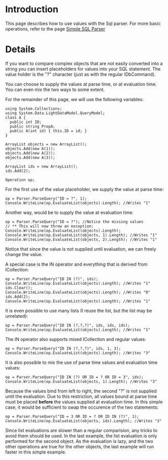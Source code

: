 # Introduction #

This page describes how to use values with the Sql parser.
For more basic operations, refer to the page [Simple SQL Parser](SqlParser.md)

# Details #

If you want to compare complex objects that are not easily converted into a string you can insert placeholders for values into your SQL statement. The value holder is the "?" character (just as with the regular IDbCommand).

You can choose to supply the values at parse time, or at evaluation time. You can even mix the two ways to some extent.

For the remainder of this page, we will use the following variables:
```
using System.Collections;
using System.Data.LightDataModel.QueryModel;
class A {
  public int ID;
  public string PropA;
  public A(int id) { this.ID = id; }
}

ArrayList objects = new ArrayList();
objects.Add(new A(1));
objects.Add(new A(2));
objects.Add(new A(3));

ArrayList ids = new ArrayList();
ids.Add(2);

Operation op;
```

For the first use of the value placeholder, we supply the value at parse time:
```
op = Parser.ParseQuery("ID = ?", 1);
Console.WriteLine(op.EvaluateList(objects).Length); //Writes "1"
```

Another way, would be to supply the value at evaluation time:
```
op = Parser.ParseQuery("ID = ?"); //Notice the missing values
// ** This will now throw an exception: Console.WriteLine(op.EvaluateList(objects).Length); 
Console.WriteLine(op.EvaluateList(objects, 1).Length); //Writes "1"
Console.WriteLine(op.EvaluateList(objects, 2).Length); //Writes "1"
```
Notice that since the value is not supplied until evaluation, we can freely change the value.

A special case is the IN operator and everything that is derived from ICollection:
```
op = Parser.ParseQuery("ID IN (?)", ids);
Console.WriteLine(op.EvaluateList(objects).Length); //Writes "1"
ids.Clear();
Console.WriteLine(op.EvaluateList(objects).Length); //Writes "0"
ids.Add(2);
Console.WriteLine(op.EvaluateList(objects).Length); //Writes "1"
```

It is even possible to use many lists (I reuse the list, but the list may be unrelated):
```
op = Parser.ParseQuery("ID IN (?,?,?)", ids, ids, ids);
Console.WriteLine(op.EvaluateList(objects).Length); //Writes "1"
```

The IN operator also supports mixed ICollection and regular values:
```
op = Parser.ParseQuery("ID IN (?,?,?)", ids, 1, 3);
Console.WriteLine(op.EvaluateList(objects).Length); //Writes "3"
```

It is also possible to mix the use of parse time values and evaluation time values:
```
op = Parser.ParseQuery("ID IN (?) OR ID = ? OR ID = 3", ids);
Console.WriteLine(op.EvaluateList(objects, 1).Length); //Writes "3"
```
Because the values bind from left to right, the second "?" is not supplied until the evaluation. Due to this restriction, all values bound at parse time must be placed **before** the values supplied at evaluation time. In this simple case, it would be sufficient to swap the occurence of the two statements:
```
op = Parser.ParseQuery("ID = 3 OR ID = ? OR ID IN (?)", 1);
Console.WriteLine(op.EvaluateList(objects, ids).Length); //Writes "3"
```

Since list evaluations are slower than a regular comparision, any tricks to avoid them should be used. In the last example, the list evaluation is only performed for the second object. As the evaluation is lazy, and the two other operations are true for the other objects, the last example will run faster in this simple example.